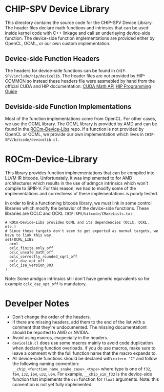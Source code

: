 # CHIP-SPV Device Library

This directory contains the source code for the CHIP-SPV Device Library. The header files declare math functions and intrinsics that can be used inside kernel code with C++ linkage and call an underlaying device-side function. The device-side function implementations are provided either by OpenCL, OCML, or our own custom implementation. 

## Device-side Function Headers
The headers for device-side functions can be found in `CHIP-SPV/include/hip/devicelib`. The header files are not provided by HIP-COMMON so instead these headers file were assmebled by hand from the official CUDA and HIP documentation:
[CUDA Math API](https://docs.nvidia.com/cuda/cuda-math-api/index.html)
[HIP Programming Guide](https://docs.amd.com/bundle/HIP-Programming-Guide-v5.0/page/Programming_with_HIP.html)

## Deviside-side Function Implementations
Most of the function implementations come from OpenCL. For other cases, we use the OCML library. The OCML library is provided by AMD and can be found in the [ROCm-Device-Libs](https://github.com/RadeonOpenCompute/ROCm-Device-Libs) repo. 
If a function is not provided by OpenCL or OCML, we provide our own implementation which lives in `CHIP-SPV/bitcode/devicelib.cl`.

# ROCm-Device-Library
This library provides function implmementations that can be compiled into LLVM IR bitcode. Unfortunately, it was implemented to for AMD architectures which results in the use of admgcn intrinsics which won't compile to SPIR-V. For this reason, we had to modify some of the implementations and correctness of these implementations is poorly tested. 

In order to link a functioning bitcode library, we must link in some control libraries which modify the behavior of the device-side functions. These libraries are OCLC and OCKL
`CHIP-SPV/bitcode/CMakeLists.txt`:
```
# ROCm-Device-Libs provides OCML and its dependencies (OCLC, OCKL, etc.)
# Since these targets don't seem to get exported as normal targets, we have to link this way.
set(OCML_LIBS
  ocml
  oclc_finite_only_off
  oclc_unsafe_math_off
  oclc_correctly_rounded_sqrt_off
  oclc_daz_opt_off
  oclc_isa_version_803
)
```
Note: Some amdgcn intrinsics still don't have generic equivalents so for example `oclc_daz_opt_off` is mandatory.

# Develper Notes
* Don't change the order of the headers.
* If there are missing headers, add them to the end of the list with a comment that they're undocumented. The missing documentationt should be reported to AMD or NVIDIA. 
* Avoid using macros, escpecially in the headers.
* `devicelib.cl` does use some macros mainly to avoid code duplication when declaring function overloads. If you do use macros, make sure to leave a comment with the full function name that the macro expands to.
* All device-side functions should be declared with `extern "C"` and follow the following naming convention: `__chip_<function_name_snake_case>_<type>` where type is one of `f32`, `f64`, `i32`, `i64`, `u32`, `u64`. For example, `__chip_sin_f32` is the device-side function that implements the `sin` function for `float` arguments. Note: this convention is not yet fully implemented.